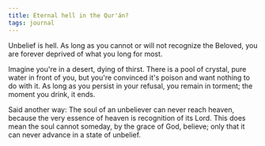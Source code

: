```yaml
---
title: Eternal hell in the Qur'án?
tags: journal
---
```


Unbelief is hell. As long as you cannot or will not recognize the Beloved, you
are forever deprived of what you long for most.

Imagine you're in a desert, dying of thirst. There is a pool of crystal, pure
water in front of you, but you're convinced it's poison and want nothing to do
with it. As long as you persist in your refusal, you remain in torment; the
moment you drink, it ends.

Said another way: The soul of an unbeliever can never reach heaven, because
the very essence of heaven is recognition of its Lord. This does mean the soul
cannot someday, by the grace of God, believe; only that it can never advance
in a state of unbelief.
